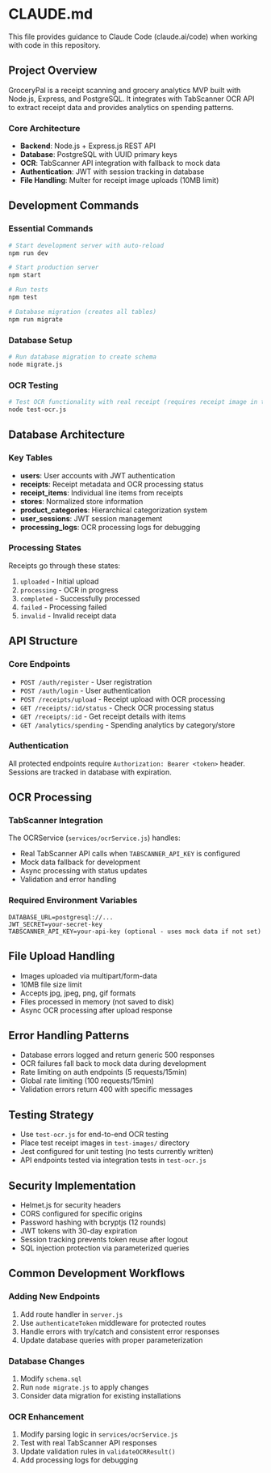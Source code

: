 # CLAUDE.md

This file provides guidance to Claude Code (claude.ai/code) when working with code in this repository.

## Project Overview

GroceryPal is a receipt scanning and grocery analytics MVP built with Node.js, Express, and PostgreSQL. It integrates with TabScanner OCR API to extract receipt data and provides analytics on spending patterns.

### Core Architecture

- **Backend**: Node.js + Express.js REST API
- **Database**: PostgreSQL with UUID primary keys
- **OCR**: TabScanner API integration with fallback to mock data
- **Authentication**: JWT with session tracking in database
- **File Handling**: Multer for receipt image uploads (10MB limit)

## Development Commands

### Essential Commands
```bash
# Start development server with auto-reload
npm run dev

# Start production server
npm start

# Run tests
npm test

# Database migration (creates all tables)
npm run migrate
```

### Database Setup
```bash
# Run database migration to create schema
node migrate.js
```

### OCR Testing
```bash
# Test OCR functionality with real receipt (requires receipt image in test-images/)
node test-ocr.js
```

## Database Architecture

### Key Tables
- **users**: User accounts with JWT authentication
- **receipts**: Receipt metadata and OCR processing status
- **receipt_items**: Individual line items from receipts
- **stores**: Normalized store information
- **product_categories**: Hierarchical categorization system
- **user_sessions**: JWT session management
- **processing_logs**: OCR processing logs for debugging

### Processing States
Receipts go through these states:
1. `uploaded` - Initial upload
2. `processing` - OCR in progress
3. `completed` - Successfully processed
4. `failed` - Processing failed
5. `invalid` - Invalid receipt data

## API Structure

### Core Endpoints
- `POST /auth/register` - User registration
- `POST /auth/login` - User authentication
- `POST /receipts/upload` - Receipt upload with OCR processing
- `GET /receipts/:id/status` - Check OCR processing status
- `GET /receipts/:id` - Get receipt details with items
- `GET /analytics/spending` - Spending analytics by category/store

### Authentication
All protected endpoints require `Authorization: Bearer <token>` header. Sessions are tracked in database with expiration.

## OCR Processing

### TabScanner Integration
The OCRService (`services/ocrService.js`) handles:
- Real TabScanner API calls when `TABSCANNER_API_KEY` is configured
- Mock data fallback for development
- Async processing with status updates
- Validation and error handling

### Required Environment Variables
```
DATABASE_URL=postgresql://...
JWT_SECRET=your-secret-key
TABSCANNER_API_KEY=your-api-key (optional - uses mock data if not set)
```

## File Upload Handling

- Images uploaded via multipart/form-data
- 10MB file size limit
- Accepts jpg, jpeg, png, gif formats
- Files processed in memory (not saved to disk)
- Async OCR processing after upload response

## Error Handling Patterns

- Database errors logged and return generic 500 responses
- OCR failures fall back to mock data during development
- Rate limiting on auth endpoints (5 requests/15min)
- Global rate limiting (100 requests/15min)
- Validation errors return 400 with specific messages

## Testing Strategy

- Use `test-ocr.js` for end-to-end OCR testing
- Place test receipt images in `test-images/` directory
- Jest configured for unit testing (no tests currently written)
- API endpoints tested via integration tests in `test-ocr.js`

## Security Implementation

- Helmet.js for security headers
- CORS configured for specific origins
- Password hashing with bcryptjs (12 rounds)
- JWT tokens with 30-day expiration
- Session tracking prevents token reuse after logout
- SQL injection protection via parameterized queries

## Common Development Workflows

### Adding New Endpoints
1. Add route handler in `server.js`
2. Use `authenticateToken` middleware for protected routes
3. Handle errors with try/catch and consistent error responses
4. Update database queries with proper parameterization

### Database Changes
1. Modify `schema.sql`
2. Run `node migrate.js` to apply changes
3. Consider data migration for existing installations

### OCR Enhancement
1. Modify parsing logic in `services/ocrService.js`
2. Test with real TabScanner API responses
3. Update validation rules in `validateOCRResult()`
4. Add processing logs for debugging